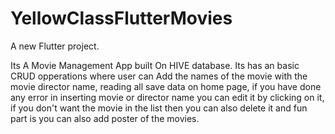# YellowClassFlutterMovies

A new Flutter project.

Its A Movie Management App built On HIVE database. Its has an basic CRUD opperations where user can Add the names of the movie with the movie director name, reading all save data on home page, if you have done any error in inserting movie or director name you can edit it by clicking on it, if you don't want the movie in the list then you can also delete it and fun part is you can also add poster of the movies.
